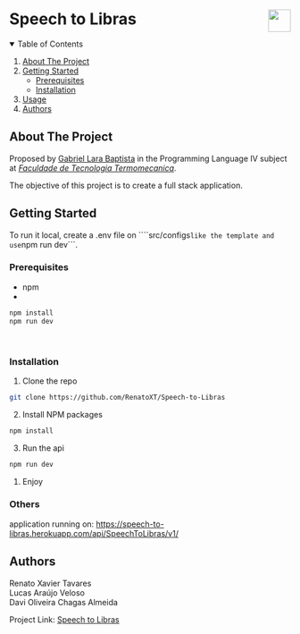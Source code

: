 # Speech to Libras<img align="right" height="40" src="https://cdn.shortpixel.ai/client/q_glossy,ret_img,w_228,h_73/http://ftt.com.br/home/wp-content/uploads/2019/10/logo.png">


<!-- TABLE OF CONTENTS -->
<details open="open">
  <summary>Table of Contents</summary>
  <ol>
    <li>
      <a href="#about-the-project">About The Project</a>
    </li>
    <li>
      <a href="#getting-started">Getting Started</a>
      <ul>
        <li><a href="#prerequisites">Prerequisites</a></li>
        <li><a href="#installation">Installation</a></li>
      </ul>
    </li>
    <li><a href="#usage">Usage</a></li>
    <li><a href="#authors">Authors</a></li>
  </ol>
</details>


<!-- ABOUT THE PROJECT -->
## About The Project

Proposed by [Gabriel Lara Baptista](https://github.com/gabrielbaptista) in the Programming Language IV subject at [*Faculdade de Tecnologia Termomecanica*](http://www.ftt.com.br/).

The objective of this project is to create a full stack application.

<!-- GETTING STARTED -->
## Getting Started
To run it local, create a .env file on ````src/configs``` like the template and use ```npm run dev```.

### Prerequisites
* npm
* 
```sh
npm install
npm run dev
```
<br>

### Installation

1. Clone the repo
```sh
git clone https://github.com/RenatoXT/Speech-to-Libras
```
2. Install NPM packages
```sh
npm install
```
3. Run the api
```sh
npm run dev
```
1. Enjoy

### Others
application running on:
https://speech-to-libras.herokuapp.com/api/SpeechToLibras/v1/

<!-- Authors -->
## Authors

Renato Xavier Tavares
<br>
Lucas Araújo Veloso
<br>
Davi Oliveira Chagas Almeida
<br>

Project Link: [Speech to Libras](https://github.com/RenatoXT/Speech-to-Libras)
